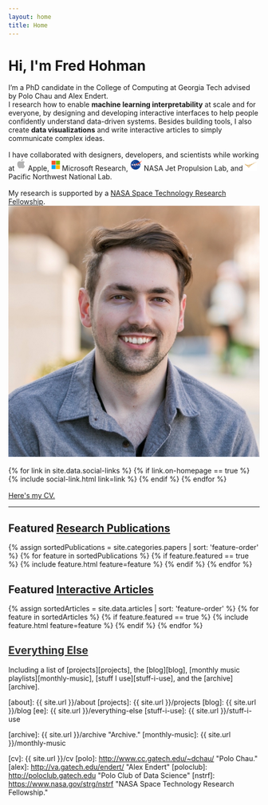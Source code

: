 ```yaml
---
layout: home
title: Home
---
```


<div id ="intro-wrapper" class="l-middle">
	<div id="intro-title-wrapper" class="intro-left">
		<h1 id="intro-title">Hi, I'm Fred Hohman</h1>
		<div class="lead">
			I’m a PhD candidate in the College of Computing at Georgia Tech advised by Polo Chau and Alex Endert. 
		</div>
		<!-- <div style="height: 1rem"></div> -->
	</div>
	<div class="intro-left">
	<div class="intro-left">
		I research how to enable <b>machine learning interpretability</b> at scale and for everyone, by designing and developing interactive interfaces to help people confidently understand data-driven systems. Besides building tools, I also create <b>data visualizations</b> and write interactive articles to simply communicate complex ideas.
	</div>
	<div style="height: 1rem"></div>
	<div>
		I have collaborated with designers, developers, and scientists while working at <img class="intro-logo" style="width: 19px; padding-bottom: 5px;" src="/images/apple.svg"> Apple, <img class="intro-logo" style="width: 18px; padding-bottom: 3px;" src="/images/microsoft.svg"> Microsoft Research, <img class="intro-logo" style="width: 24px" src="/images/nasa.svg"> NASA Jet Propulsion Lab, and <img class="intro-logo" style="width: 24px;" src="/images/pnnl.svg"> Pacific Northwest National Lab.
	</div>
	<div style="height: 1rem"></div>
	<div>
		My research is supported by a <a href="https://www.nasa.gov/strg/nstrf">NASA Space Technology Research Fellowship</a>.
	</div>
</div>

<div class="intro-right">
	<img id="intro-image" class="intro-right" src="/images/portrait.jpg">
	<div style="height: 1rem"></div>
	<div id="intro-image-links" class="intro-right">
		{% for link in site.data.social-links %}
		{% if link.on-homepage == true %}
		{% include social-link.html link=link %}
		{% endif %}
		{% endfor %}
	</div>
	<div style="height: 1rem"></div>
	<div id="intro-right-cv" class="intro-right">
		<div id="cv-icon"><div id="cv-icon-content"></div></div>
		<div id="intro-cv"><a href="/cv">Here's my CV.</a></div>
	</div>
	</div>
</div>

<hr class="l-middle home-hr">

<h2 class="feature-title l-middle">
	Featured <a href="/cv#publications">Research Publications</a>
</h2>
<div class="cover-wrapper l-screen">
	{% assign sortedPublications = site.categories.papers | sort: 'feature-order' %}
	{% for feature in sortedPublications %}
		{% if feature.featured == true %}
			{% include feature.html feature=feature %}
		{% endif %}
	{% endfor %}
</div>	

<!-- <hr class="l-page home-hr"> -->

<h2 class="feature-title l-middle">
	Featured <a href="/cv#interactive-articles">Interactive Articles</a>
</h2>
<div class="cover-wrapper l-screen">
	{% assign sortedArticles = site.data.articles | sort: 'feature-order' %}
	{% for feature in sortedArticles %}
		{% if feature.featured == true %}
			{% include feature.html feature=feature %}
		{% endif %}
	{% endfor %}
</div>

<!-- <hr class="l-page home-hr"> -->

<h2 class="feature-title l-middle">
	<a href="/everything-else" style="color: #303030">Everything Else</a>
</h2>
<p class="l-middle intro-text" markdown="1">
	Including a list of [projects][projects], the [blog][blog], [monthly music playlists][monthly-music], [stuff I use][stuff-i-use], and the [archive][archive].
</p>

[about]: {{ site.url }}/about
[projects]: {{ site.url }}/projects
[blog]: {{ site.url }}/blog
[ee]: {{ site.url }}/everything-else
[stuff-i-use]: {{ site.url }}/stuff-i-use
<!-- [photos]: {{ site.url }}/photos -->
[archive]: {{ site.url }}/archive "Archive."
[monthly-music]: {{ site.url }}/monthly-music

[gt]: http://www.gatech.edu "Georgia Tech"
[cse]: http://cse.gatech.edu "Georgia Tech Computational Science and Engineering"
[coc]: http://www.cc.gatech.edu "Georgia Tech College of Computing"

[cv]: {{ site.url }}/cv
[polo]: http://www.cc.gatech.edu/~dchau/ "Polo Chau."
[alex]: http://va.gatech.edu/endert/ "Alex Endert"
[poloclub]: http://poloclub.gatech.edu "Polo Club of Data Science"
[nstrf]: https://www.nasa.gov/strg/nstrf "NASA Space Technology Research Fellowship."